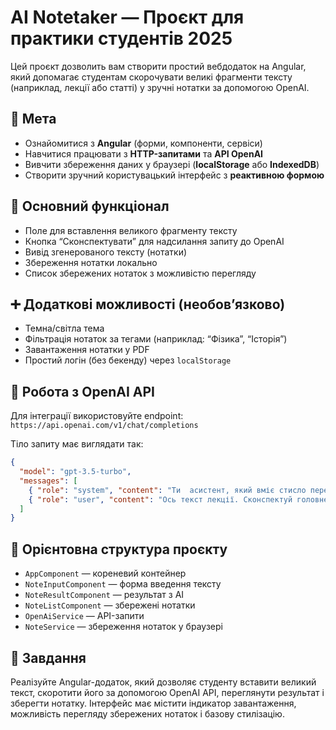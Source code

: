 # AI Notetaker — Проєкт для практики студентів 2025

Цей проєкт дозволить вам створити простий вебдодаток на Angular, який допомагає студентам скорочувати великі фрагменти тексту (наприклад, лекції або статті) у зручні нотатки за допомогою OpenAI.

## 🎯 Мета

- Ознайомитися з **Angular** (форми, компоненти, сервіси)
- Навчитися працювати з **HTTP-запитами** та **API OpenAI**
- Вивчити збереження даних у браузері (**localStorage** або **IndexedDB**)
- Створити зручний користувацький інтерфейс з **реактивною формою**

## 📱 Основний функціонал

- Поле для вставлення великого фрагменту тексту
- Кнопка “Сконспектувати” для надсилання запиту до OpenAI
- Вивід згенерованого тексту (нотатки)
- Збереження нотатки локально
- Список збережених нотаток з можливістю перегляду

## ➕ Додаткові можливості (необов’язково)

- Темна/світла тема
- Фільтрація нотаток за тегами (наприклад: “Фізика”, “Історія”)
- Завантаження нотатки у PDF
- Простий логін (без бекенду) через `localStorage`

## 🔑 Робота з OpenAI API

Для інтеграції використовуйте endpoint:
`https://api.openai.com/v1/chat/completions`

Тіло запиту має виглядати так:

```json
{
  "model": "gpt-3.5-turbo",
  "messages": [
    { "role": "system", "content": "Ти  асистент, який вміє стисло переказувати текст." },
    { "role": "user", "content": "Ось текст лекції. Сконспектуй головне:\n\n[текст]" }
  ]
}
```

## 📂 Орієнтовна структура проєкту

- `AppComponent` — кореневий контейнер
- `NoteInputComponent` — форма введення тексту
- `NoteResultComponent` — результат з AI
- `NoteListComponent` — збережені нотатки
- `OpenAiService` — API-запити
- `NoteService` — збереження нотаток у браузері

## 🧪 Завдання

Реалізуйте Angular-додаток, який дозволяє студенту вставити великий текст, скоротити його за допомогою OpenAI API, переглянути результат і зберегти нотатку. Інтерфейс має містити індикатор завантаження, можливість перегляду збережених нотаток і базову стилізацію.
